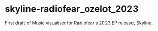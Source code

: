 # skyline-radiofear_ozelot_2023
 First draft of Music visualiser for Radiofear's 2023 EP release, Skyline.
